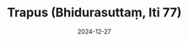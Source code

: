 ---
layout: page
title: 'Trapus (Bhidurasuttaṃ, Iti 77)'
category: bylota
index:
sortIndex: 77
suttacentral: iti77
date: 2024-12-27
tags:
---